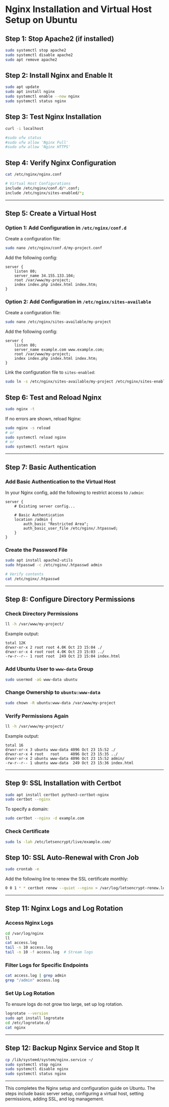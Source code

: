 # Nginx Installation and Virtual Host Setup on Ubuntu

## Step 1: Stop Apache2 (if installed)

```sh
sudo systemctl stop apache2
sudo systemctl disable apache2
sudo apt remove apache2
```

## Step 2: Install Nginx and Enable It

```sh
sudo apt update
sudo apt install nginx
sudo systemctl enable --now nginx
sudo systemctl status nginx
```

## Step 3: Test Nginx Installation

```sh
curl -i localhost

#sudo ufw status
#sudo ufw allow 'Nginx Full'
#sudo ufw allow 'Nginx HTTPS'
```

## Step 4: Verify Nginx Configuration

```sh
cat /etc/nginx/nginx.conf

# Virtual Host Configurations
include /etc/nginx/conf.d/*.conf;
include /etc/nginx/sites-enabled/*;
```

---

## Step 5: Create a Virtual Host

### Option 1: Add Configuration in `/etc/nginx/conf.d`

Create a configuration file:

```sh
sudo nano /etc/nginx/conf.d/my-project.conf
```

Add the following config:

```nginx
server {
    listen 80;
    server_name 34.155.133.104;
    root /var/www/my-project;
    index index.php index.html index.htm;
}
```

### Option 2: Add Configuration in `/etc/nginx/sites-available`

Create a configuration file:

```sh
sudo nano /etc/nginx/sites-available/my-project
```

Add the following config:

```nginx
server {
    listen 80;
    server_name example.com www.example.com;
    root /var/www/my-project;
    index index.php index.html index.htm;
}
```

Link the configuration file to `sites-enabled`:

```sh
sudo ln -s /etc/nginx/sites-available/my-project /etc/nginx/sites-enabled/
```

## Step 6: Test and Reload Nginx

```sh
sudo nginx -t
```

If no errors are shown, reload Nginx:

```sh
sudo nginx -s reload
# or
sudo systemctl reload nginx
# or
sudo systemctl restart nginx
```

---

## Step 7: Basic Authentication

### Add Basic Authentication to the Virtual Host

In your Nginx config, add the following to restrict access to `/admin`:

```nginx
server {
    # Existing server config...

    # Basic Authentication
    location /admin {
        auth_basic "Restricted Area";
        auth_basic_user_file /etc/nginx/.htpasswd;
    }
}
```

### Create the Password File

```sh
sudo apt install apache2-utils
sudo htpasswd -c /etc/nginx/.htpasswd admin

# Verify contents
cat /etc/nginx/.htpasswd
```

---

## Step 8: Configure Directory Permissions

### Check Directory Permissions

```sh
ll -h /var/www/my-project/
```

Example output:

```plaintext
total 12K
drwxr-xr-x 2 root root 4.0K Oct 23 15:04 ./
drwxr-xr-x 4 root root 4.0K Oct 23 15:03 ../
-rw-r--r-- 1 root root  249 Oct 23 15:04 index.html
```

### Add Ubuntu User to `www-data` Group

```sh
sudo usermod -aG www-data ubuntu
```

### Change Ownership to `ubuntu:www-data`

```sh
sudo chown -R ubuntu:www-data /var/www/my-project
```

### Verify Permissions Again

```sh
ll -h /var/www/my-project/
```

Example output:

```plaintext
total 16
drwxr-xr-x 3 ubuntu www-data 4096 Oct 23 15:52 ./
drwxr-xr-x 4 root   root     4096 Oct 23 15:35 ../
drwxr-xr-x 2 ubuntu www-data 4096 Oct 23 15:52 admin/
-rw-r--r-- 1 ubuntu www-data  249 Oct 23 15:36 index.html
```

---

## Step 9: SSL Installation with Certbot

```sh
sudo apt install certbot python3-certbot-nginx
sudo certbot --nginx
```

To specify a domain:

```sh
sudo certbot --nginx -d example.com
```

### Check Certificate

```sh
sudo ls -lah /etc/letsencrypt/live/example.com/
```

## Step 10: SSL Auto-Renewal with Cron Job

```sh
sudo crontab -e
```

Add the following line to renew the SSL certificate monthly:

```sh
0 0 1 * * certbot renew --quiet --nginx > /var/log/letsencrypt-renew.log 2>&1
```

---

## Step 11: Nginx Logs and Log Rotation

### Access Nginx Logs

```sh
cd /var/log/nginx
ll
cat access.log
tail -n 10 access.log
tail -n 10 -f access.log  # Stream logs
```

### Filter Logs for Specific Endpoints

```sh
cat access.log | grep admin
grep "/admin" access.log
```

### Set Up Log Rotation

To ensure logs do not grow too large, set up log rotation.

```sh
logrotate --version
sudo apt install logrotate
cd /etc/logrotate.d/
cat nginx
```

---

## Step 12: Backup Nginx Service and Stop It

```sh
cp /lib/systemd/system/nginx.service ~/
sudo systemctl stop nginx
sudo systemctl disable nginx
sudo systemctl status nginx
```

---

This completes the Nginx setup and configuration guide on Ubuntu. The steps include basic server setup, configuring a virtual host, setting permissions, adding SSL, and log management.
